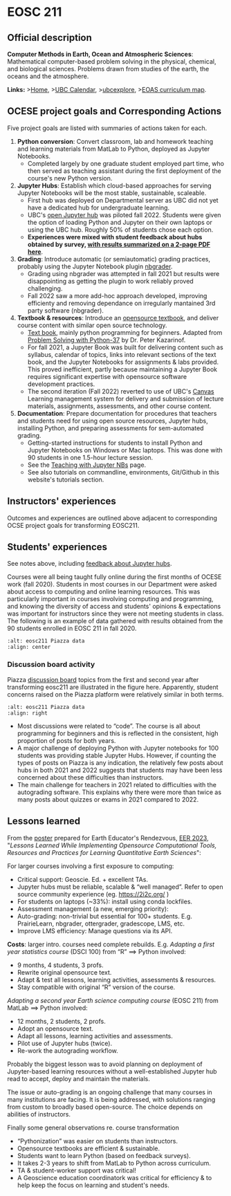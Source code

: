 # EOSC 211

## Official description

**Computer Methods in Earth, Ocean and Atmospheric Sciences**: Mathematical computer-based problem solving in the physical, chemical, and biological sciences. Problems drawn from studies of the earth, the oceans and the atmosphere.

**Links:**
\>[Home](https://www.eoas.ubc.ca/academics/courses/eosc211),
\>[UBC Calendar](https://courses.students.ubc.ca/cs/courseschedule?pname=subjarea&tname=subj-course&dept=EOSC&course=211),
\>[ubcexplore](https://ubcexplorer.io/course/EOSC/211),
\>[EOAS curriculum map](https://www.eoas.ubc.ca/~quest/eoas-only.html).

## OCESE project goals and Corresponding Actions

Five project goals are listed with summaries of actions taken for each.

1. **Python conversion**: Convert classroom, lab and homework teaching and learning materials from MatLab to Python, deployed as Jupyter Notebooks.
   * Completed largely by one graduate student employed part time, who then served as teaching assistant during the first deployment of the course's new Python version.
2. **Jupyter Hubs**: Establish which cloud-based approaches for serving Jupyter Notebooks will be the most stable, sustainable, scaleable.
   * First hub was deployed on Departmental server as UBC did not yet have a dedicated hub for undergraduate learning.
   * UBC's [open Jupyter hub](https://lthub.ubc.ca/guides/jupyterhub-instructor-guide/) was piloted fall 2022. Students were given the option of loading Python and Jupyter on their own laptops or using the UBC hub. Roughly 50% of students chose each option.
   * **Experiences were mixed with student feedback about hubs obtained by survey, <a href="files/e211-feedback-221209.pdf">with results summarized on a 2-page PDF here</a>**.
3. **Grading**: Introduce automatic (or semiautomatic) grading practices, probably using the Jupyter Notebook plugin [nbgrader](https://github.com/jupyter/nbgrader).
   * Grading using nbgrader was attempted in fall 2021 but results were disappointing as getting the plugin to work reliably proved challenging.
   * Fall 2022 saw a more add-hoc approach developed, improving efficienty and removing dependance on irregularly mantained 3rd party software (nbgrader).
4. **Textbook & resources**: Introduce an [opensource textbook](https://phaustin.github.io/Problem-Solving-with-Python/Preface/Motivation.html), and deliver course content with similar open source technology.
   * [Text book](https://phaustin.github.io/Problem-Solving-with-Python/), mainly python programming for beginners. Adapted from [Problem Solving with Python-37](https://github.com/professorkazarinoff/Problem-Solving-with-Python-37-Edition) by Dr. Peter Kazarinof.
   * For fall 2021, a Jupyter Book was built for delivering content such as syllabus, calendar of topics, links into relevant sections of the text book, and the Jupyter Notebooks for assignments & labs provided. This proved inefficient, partly because maintaining a Jupyter Book requires significant expertise with opensource software development practices.
   * The second iteration (Fall 2022) reverted to use of UBC's [Canvas](https://about.canvas.ubc.ca/) Learning management system for delivery and submission of lecture materials, assignments, assessments, and other course content.
5. **Documentation**: Prepare documentation for procedures that teachers and students need for using open source resources, Jupyter hubs, installing Python, and preparing assessments for sem-automated grading.
   * Getting-started instructions for students to install Python and Jupyter Notebooks on Windows or Mac laptops. This was done with 90 students in one  1.5-hour lecture session.
   * See the [Teaching with Jupyter NBs](tut-teachwith-jnbs.md) page.
   * See also tutorials on commandline, environments, Git/Github in this website's tutorials section.

## Instructors' experiences

Outcomes and experiences are outlined above adjacent to corresponding OCSE project goals for transforming EOSC211.

## Students' experiences

See notes above, including <a href="files/e211-feedback-221209.pdf">feedback about Jupyter hubs</a>.

Courses were all being taught fully online during the first months of OCESE work (fall 2020). Students in most courses in our Department were asked about access to computing and online learning resources. This was particularly important in courses involving computing and programming, and knowing the diversity of access and students' opinions & expectations was important for instructors since they were not meeting students in class. The following is an example of data gathered with results obtained from the 90 students enrolled in EOSC 211 in fall 2020.

```{image} images/211-survey2020.png
:alt: eosc211 Piazza data
:align: center
```

### Discussion board activity

Piazza [discussion board](https://lthub.ubc.ca/guides/piazza-instructor-guide/) topics from the first and second year after transforming eosc211 are illustrated in the figure here. Apparently, student concerns raised on the Piazza platform were relatively similar in both terms.

```{image} images/eosc211-piazzadata.png
:alt: eosc211 Piazza data
:align: right
```

* Most discussions were related to “code”. The course is all about programming for beginners and this is reflected in the consistent, high proportion of posts for both years.
* A major challenge of deploying Python with Jupyter notebooks for 100 students was providing stable Jupyter Hubs. However, if counting the types of posts on Piazza is any indication, the relatively few posts about hubs in both 2021 and 2022 suggests that students may have been less concerned about these difficulties than instructors.
* The main challenge for teachers in 2021 related to difficulties with the autograding software. This explains why there were more than twice as many posts about quizzes or exams in 2021 compared to 2022.

## Lessons learned

From the [poster](https://serc.carleton.edu/earth_rendezvous/2023/program/posters/friday/263242.html) prepared for Earth Educator's Rendezvous, [EER 2023](https://serc.carleton.edu/earth_rendezvous/2023/index.html), "_Lessons Learned While Implementing Opensource Computational Tools, Resources and Practices for Learning Quantitative Earth Sciences_":

For larger courses involving a first exposure to computing:

* Critical support: Geoscie. Ed. + excellent TAs.
* Jupyter hubs must be reliable, scalable & “well managed”.
Refer to open source community experience (eg. https://2i2c.org/ )
* For students on laptops (~33%): install using conda lockfiles.
* Assessment management (a new, emerging priority):
* Auto-grading: non-trivial but essential for 100+ students. E.g. PrairieLearn, nbgrader, ottergrader, gradescope, LMS, etc.
* Improve LMS efficiency: Manage questions via its API.

**Costs**: larger intro. courses need complete rebuilds. E.g. _Adapting a first year statistics course_ (DSCI 100) from “R” ==> Python involved:

* 9 months, 4 students, 3 profs.
* Rewrite original opensource text.
* Adapt & test all lessons, learning activities, assessments & resources.
* Stay compatible with original “R” version of the course.

_Adapting a second year Earth science computing course_ (EOSC 211) from MatLab ==> Python involved:

* 12 months, 2 students, 2 profs.
* Adopt an opensource text.
* Adapt all lessons, learning activities and assessments.
* Pilot use of Jupyter hubs (twice).
* Re-work the autograding workflow.

Probably the biggest lesson was to avoid planning on deployment of Jupyter-based learning resources without a well-established Jupyter hub read to accept, deploy and maintain the materials.

The issue or auto-grading is an ongoing challenge that many courses in many institutions are facing. It is being addressed, with solutions ranging from custom to broadly based open-source. The choice depends on abilities of instructors.

Finally some general observations re. course transformation

* “Pythonization” was easier on students than instructors.
* Opensource textbooks are efficient & sustainable.
* Students want to learn Python (based on feedback surveys).
* It takes 2-3 years to shift from MatLab to Python across curriculum.
* TA & student-worker support was critical!
* A Geoscience education coordinatork was critical for efficiency & to help keep the focus on learning and student's needs.
